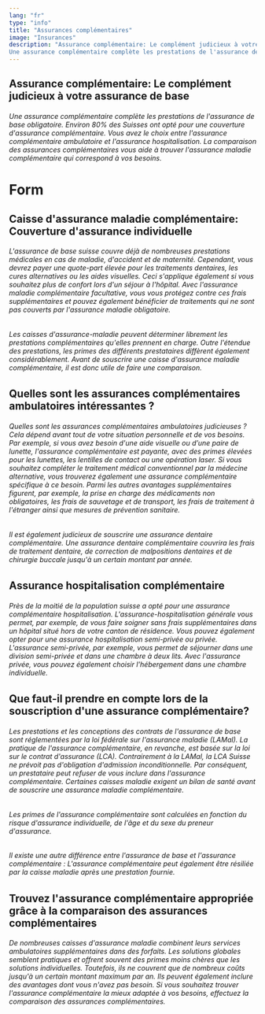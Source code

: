 ```yaml
---
lang: "fr"
type: "info"
title: "Assurances complémentaires"
image: "Insurances"
description: "Assurance complémentaire: Le complément judicieux à votre assurance de base
Une assurance complémentaire complète les prestations de l'assurance de base obligatoire. Environ 80% des Suisses ont opté pour une couverture d'assurance complémentaire. Vous avez le choix entre l'assurance complémentaire ambulatoire et l'assurance hospitalisation. La comparaison des assurances complémentaires vous aide à trouver l'assurance maladie complémentaire qui correspond à vos besoins."
---
```


## Assurance complémentaire: Le complément judicieux à votre assurance de base

###### Une assurance complémentaire complète les prestations de l'assurance de base obligatoire. Environ 80% des Suisses ont opté pour une couverture d'assurance complémentaire. Vous avez le choix entre l'assurance complémentaire ambulatoire et l'assurance hospitalisation. La comparaison des assurances complémentaires vous aide à trouver l'assurance maladie complémentaire qui correspond à vos besoins.

# Form

## Caisse d'assurance maladie complémentaire: Couverture d'assurance individuelle

###### L'assurance de base suisse couvre déjà de nombreuses prestations médicales en cas de maladie, d'accident et de maternité. Cependant, vous devrez payer une quote-part élevée pour les traitements dentaires, les cures alternatives ou les aides visuelles. Ceci s'applique également si vous souhaitez plus de confort lors d'un séjour à l'hôpital. Avec l'assurance maladie complémentaire facultative, vous vous protégez contre ces frais supplémentaires et pouvez également bénéficier de traitements qui ne sont pas couverts par l'assurance maladie obligatoire.

###### Les caisses d'assurance-maladie peuvent déterminer librement les prestations complémentaires qu'elles prennent en charge. Outre l'étendue des prestations, les primes des différents prestataires diffèrent également considérablement. Avant de souscrire une caisse d'assurance maladie complémentaire, il est donc utile de faire une comparaison.

## Quelles sont les assurances complémentaires ambulatoires intéressantes ?

###### Quelles sont les assurances complémentaires ambulatoires judicieuses ? Cela dépend avant tout de votre situation personnelle et de vos besoins. Par exemple, si vous avez besoin d'une aide visuelle ou d’une paire de lunette, l'assurance complémentaire est payante, avec des primes élevées pour les lunettes, les lentilles de contact ou une opération laser. Si vous souhaitez compléter le traitement médical conventionnel par la médecine alternative, vous trouverez également une assurance complémentaire spécifique à ce besoin. Parmi les autres avantages supplémentaires figurent, par exemple, la prise en charge des médicaments non obligatoires, les frais de sauvetage et de transport, les frais de traitement à l'étranger ainsi que mesures de prévention sanitaire.

###### Il est également judicieux de souscrire une assurance dentaire complémentaire. Une assurance dentaire complémentaire couvrira les frais de traitement dentaire, de correction de malpositions dentaires et de chirurgie buccale jusqu'à un certain montant par année.

## Assurance hospitalisation complémentaire

###### Près de la moitié de la population suisse a opté pour une assurance complémentaire hospitalisation. L'assurance-hospitalisation générale vous permet, par exemple, de vous faire soigner sans frais supplémentaires dans un hôpital situé hors de votre canton de résidence. Vous pouvez également opter pour une assurance hospitalisation semi-privée ou privée. L'assurance semi-privée, par exemple, vous permet de séjourner dans une division semi-privée et dans une chambre à deux lits. Avec l'assurance privée, vous pouvez également choisir l'hébergement dans une chambre individuelle.

## Que faut-il prendre en compte lors de la souscription d'une assurance complémentaire?

###### Les prestations et les conceptions des contrats de l'assurance de base sont réglementées par la loi fédérale sur l'assurance maladie (LAMal). La pratique de l'assurance complémentaire, en revanche, est basée sur la loi sur le contrat d'assurance (LCA). Contrairement à la LAMal, la LCA Suisse ne prévoit pas d'obligation d'admission inconditionnelle. Par conséquent, un prestataire peut refuser de vous inclure dans l'assurance complémentaire. Certaines caisses maladie exigent un bilan de santé avant de souscrire une assurance maladie complémentaire.

###### Les primes de l'assurance complémentaire sont calculées en fonction du risque d'assurance individuelle, de l'âge et du sexe du preneur d'assurance.

###### Il existe une autre différence entre l'assurance de base et l'assurance complémentaire : L'assurance complémentaire peut également être résiliée par la caisse maladie après une prestation fournie.

## Trouvez l'assurance complémentaire appropriée grâce à la comparaison des assurances complémentaires

###### De nombreuses caisses d'assurance maladie combinent leurs services ambulatoires supplémentaires dans des forfaits. Les solutions globales semblent pratiques et offrent souvent des primes moins chères que les solutions individuelles. Toutefois, ils ne couvrent que de nombreux coûts jusqu'à un certain montant maximum par an. Ils peuvent également inclure des avantages dont vous n'avez pas besoin. Si vous souhaitez trouver l'assurance complémentaire la mieux adaptée à vos besoins, effectuez la comparaison des assurances complémentaires.
